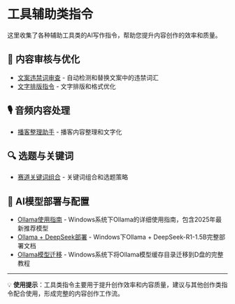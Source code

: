 # 工具辅助类指令

这里收集了各种辅助工具类的AI写作指令，帮助您提升内容创作的效率和质量。

## 📝 内容审核与优化
- [文案违禁词审查](./content-review.md) - 自动检测和替换文案中的违禁词汇
- [文字排版指令](./text-formatting.md) - 文字排版和格式优化

## 🎙️ 音频内容处理
- [播客整理助手](./podcast-organizer.md) - 播客内容整理和文字化

## 🔍 选题与关键词
- [赛道关键词组合](./keyword-combination.md) - 关键词组合和选题策略

## 🤖 AI模型部署与配置
- [Ollama使用指南](../../tools/AI工具/Ollama指南.md) - Windows系统下Ollama的详细使用指南，包含2025年最新推荐模型
- [Ollama + DeepSeek部署](../../tools/AI工具/Ollama%20DeepSeek.md) - Windows下Ollama + DeepSeek-R1-1.5B完整部署文档
- [Ollama模型迁移](../../tools/AI工具/Ollama迁移.md) - Windows系统下将Ollama模型缓存目录迁移到D盘的完整教程

---

💡 **使用提示**：工具类指令主要用于提升创作效率和内容质量，建议与其他创作类指令配合使用，形成完整的内容创作工作流。